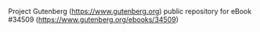 Project Gutenberg (https://www.gutenberg.org) public repository for eBook #34509 (https://www.gutenberg.org/ebooks/34509)
